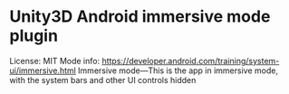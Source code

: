 Unity3D Android immersive mode plugin
=====
License: MIT
Mode info: https://developer.android.com/training/system-ui/immersive.html
Immersive mode—This is the app in immersive mode, with the system bars and other UI controls hidden